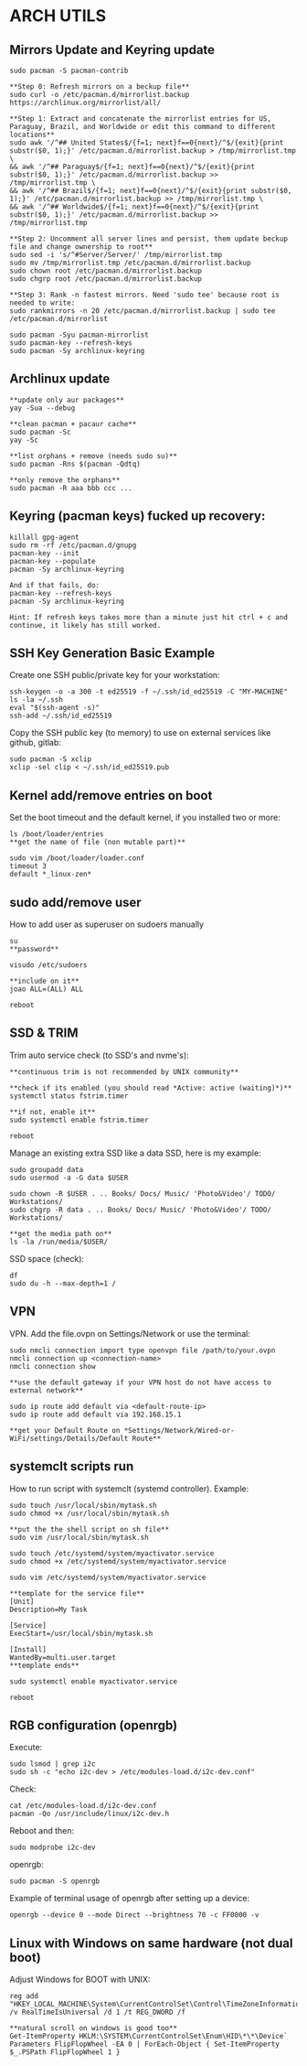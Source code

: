 ARCH UTILS
====================================================

## Mirrors Update and Keyring update

	sudo pacman -S pacman-contrib
 
	**Step 0: Refresh mirrors on a beckup file**
 	sudo curl -o /etc/pacman.d/mirrorlist.backup https://archlinux.org/mirrorlist/all/
 
	**Step 1: Extract and concatenate the mirrorlist entries for US, Paraguay, Brazil, and Worldwide or edit this command to different locations**
	sudo awk '/^## United States$/{f=1; next}f==0{next}/^$/{exit}{print substr($0, 1);}' /etc/pacman.d/mirrorlist.backup > /tmp/mirrorlist.tmp \
	&& awk '/^## Paraguay$/{f=1; next}f==0{next}/^$/{exit}{print substr($0, 1);}' /etc/pacman.d/mirrorlist.backup >> /tmp/mirrorlist.tmp \
	&& awk '/^## Brazil$/{f=1; next}f==0{next}/^$/{exit}{print substr($0, 1);}' /etc/pacman.d/mirrorlist.backup >> /tmp/mirrorlist.tmp \
	&& awk '/^## Worldwide$/{f=1; next}f==0{next}/^$/{exit}{print substr($0, 1);}' /etc/pacman.d/mirrorlist.backup >> /tmp/mirrorlist.tmp
	
	**Step 2: Uncomment all server lines and persist, them update beckup file and change ownership to root**
	sudo sed -i 's/^#Server/Server/' /tmp/mirrorlist.tmp
	sudo mv /tmp/mirrorlist.tmp /etc/pacman.d/mirrorlist.backup
	sudo chown root /etc/pacman.d/mirrorlist.backup
	sudo chgrp root /etc/pacman.d/mirrorlist.backup
	
	**Step 3: Rank -n fastest mirrors. Need 'sudo tee' because root is needed to write:
	sudo rankmirrors -n 20 /etc/pacman.d/mirrorlist.backup | sudo tee /etc/pacman.d/mirrorlist

	sudo pacman -Syu pacman-mirrorlist
	sudo pacman-key --refresh-keys
 	sudo pacman -Sy archlinux-keyring

## Archlinux update

  	**update only aur packages**
	yay -Sua --debug

 	**clean pacman + pacaur cache**
	sudo pacman -Sc
 	yay -Sc
	
	**list orphans + remove (needs sudo su)**
	sudo pacman -Rns $(pacman -Qdtq)
 
	**only remove the orphans**
	sudo pacman -R aaa bbb ccc ...
 
## Keyring (pacman keys) fucked up recovery:
	
	killall gpg-agent
	sudo rm -rf /etc/pacman.d/gnupg
	pacman-key --init 
	pacman-key --populate
	pacman -Sy archlinux-keyring

	And if that fails, do:
	pacman-key --refresh-keys
	pacman -Sy archlinux-keyring

	Hint: If refresh keys takes more than a minute just hit ctrl + c and continue, it likely has still worked.

## SSH Key Generation Basic Example

Create one SSH public/private key for your workstation:

	ssh-keygen -o -a 300 -t ed25519 -f ~/.ssh/id_ed25519 -C "MY-MACHINE"
	ls -la ~/.ssh
	eval "$(ssh-agent -s)"
	ssh-add ~/.ssh/id_ed25519

Copy the SSH public key (to memory) to use on external services like github, gitlab:

	sudo pacman -S xclip
	xclip -sel clip < ~/.ssh/id_ed25519.pub

 ## Kernel add/remove entries on boot

Set the boot timeout and the default kernel, if you installed two or more:

	ls /boot/loader/entries
	**get the name of file (non mutable part)**

	sudo vim /boot/loader/loader.conf
	timeout 3
	default *_linux-zen*

## sudo add/remove user

How to add user as superuser on sudoers manually

	su
	**password**
	
	visudo /etc/sudoers
	
	**include on it**
	joao ALL=(ALL) ALL
	
	reboot

## SSD & TRIM

Trim auto service check (to SSD's and nvme's):

	**continuous trim is not recommended by UNIX community**
	
	**check if its enabled (you should read *Active: active (waiting)*)**
	systemctl status fstrim.timer
	
	**if not, enable it**
	sudo systemctl enable fstrim.timer
	
	reboot

Manage an existing extra SSD like a data SSD, here is my example:

	sudo groupadd data
	sudo usermod -a -G data $USER
	
	sudo chown -R $USER . .. Books/ Docs/ Music/ 'Photo&Video'/ TODO/ Workstations/
	sudo chgrp -R data . .. Books/ Docs/ Music/ 'Photo&Video'/ TODO/ Workstations/
	
	**get the media path on**
	ls -la /run/media/$USER/

SSD space (check):

	df
	sudo du -h --max-depth=1 /




	
## VPN

VPN. Add the file.ovpn on Settings/Network or use the terminal:

	sudo nmcli connection import type openvpn file /path/to/your.ovpn
	nmcli connection up <connection-name>
	nmcli connection show

	**use the default gateway if your VPN host do not have access to external network**

	sudo ip route add default via <default-route-ip>
	sudo ip route add default via 192.168.15.1

	**get your Default Route on *Settings/Network/Wired-or-WiFi/settings/Details/Default Route**

## systemclt scripts run

How to run script with systemclt (systemd controller). Example:
	
	sudo touch /usr/local/sbin/mytask.sh
	sudo chmod +x /usr/local/sbin/mytask.sh
	
	**put the the shell script on sh file**
	sudo vim /usr/local/sbin/mytask.sh
	
	sudo touch /etc/systemd/system/myactivator.service
	sudo chmod +x /etc/systemd/system/myactivator.service
	
	sudo vim /etc/systemd/system/myactivator.service
	
	**template for the service file**
	[Unit]
	Description=My Task

	[Service]
	ExecStart=/usr/local/sbin/mytask.sh

	[Install]
	WantedBy=multi.user.target
	**template ends**
	
	sudo systemctl enable myactivator.service
	
	reboot

## RGB configuration (openrgb)

Execute:

	sudo lsmod | grep i2c
	sudo sh -c "echo i2c-dev > /etc/modules-load.d/i2c-dev.conf"

Check:

	cat /etc/modules-load.d/i2c-dev.conf
	pacman -Qo /usr/include/linux/i2c-dev.h   

Reboot and then:

	sudo modprobe i2c-dev

openrgb:

	sudo pacman -S openrgb

 Example of terminal usage of openrgb after setting up a device:
 
 	openrgb --device 0 --mode Direct --brightness 70 -c FF0000 -v

## Linux with Windows on same hardware (not dual boot)

Adjust Windows for BOOT with UNIX:

	reg add "HKEY_LOCAL_MACHINE\System\CurrentControlSet\Control\TimeZoneInformation" /v RealTimeIsUniversal /d 1 /t REG_DWORD /f
	
	**natural scroll on windows is good too**
	Get-ItemProperty HKLM:\SYSTEM\CurrentControlSet\Enum\HID\*\*\Device` Parameters FlipFlopWheel -EA 0 | ForEach-Object { Set-ItemProperty $_.PSPath FlipFlopWheel 1 }
